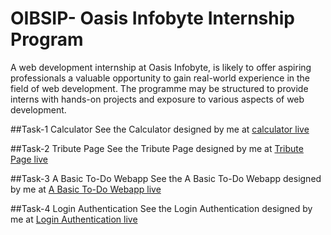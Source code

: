 # OIBSIP- Oasis Infobyte Internship Program
A web development internship at Oasis Infobyte, is likely to offer aspiring professionals a valuable opportunity to gain real-world experience in the field of web development. The programme may be structured to provide interns with hands-on projects and exposure to various aspects of web development. 

##Task-1 Calculator
See the Calculator designed by me at [calculator live](https://namshior.github.io/OIBSIP/task1/)

##Task-2 Tribute Page 
See the Tribute Page designed by me at [Tribute Page live](https://namshior.github.io/OIBSIP/task2/)

##Task-3 A Basic To-Do Webapp
See the A Basic To-Do Webapp designed by me at [A Basic To-Do Webapp live](https://namshior.github.io/OIBSIP/task3/)

##Task-4 Login Authentication
See the Login Authentication designed by me at [Login Authentication live](https://namshior.github.io/OIBSIP/task4/)
